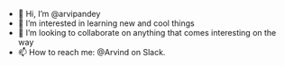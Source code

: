 - 👋 Hi, I’m @arvipandey
- 👀 I’m interested in learning new and cool things
- 💞️ I’m looking to collaborate on anything that comes interesting on the way
- 📫 How to reach me: @Arvind on Slack.

<!---
arvipandey/arvipandey is a ✨ special ✨ repository because its `README.md` (this file) appears on your GitHub profile.
You can click the Preview link to take a look at your changes.
--->
